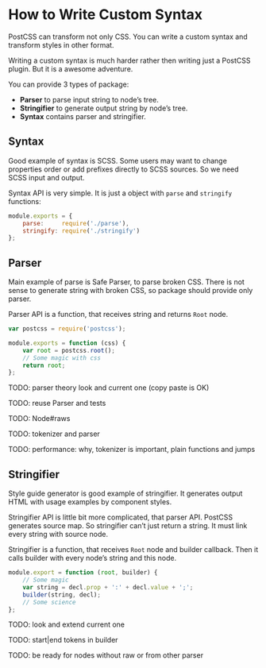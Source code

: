 # How to Write Custom Syntax

PostCSS can transform not only CSS. You can write a custom syntax
and transform styles in other format.

Writing a custom syntax is much harder rather then writing just
a PostCSS plugin. But it is a awesome adventure.

You can provide 3 types of package:

* **Parser** to parse input string to node’s tree.
* **Stringifier** to generate output string by node’s tree.
* **Syntax** contains parser and stringifier.

## Syntax

Good example of syntax is SCSS. Some users may want to change properties order
or add prefixes directly to SCSS sources. So we need SCSS input and output.

Syntax API is very simple. It is just a object with `parse` and `stringify`
functions:

```js
module.exports = {
    parse:     require('./parse'),
    stringify: require('./stringify')
};
```

## Parser

Main example of parse is Safe Parser, to parse broken CSS. There is not sense
to generate string with broken CSS, so package should provide only parser.

Parser API is a function, that receives string and returns `Root` node.

```js
var postcss = require('postcss');

module.exports = function (css) {
    var root = postcss.root();
    // Some magic with css
    return root;
};
```

TODO: parser theory look and current one (copy paste is OK)

TODO: reuse Parser and tests

TODO: Node#raws

TODO: tokenizer and parser

TODO: performance: why, tokenizer is important, plain functions and jumps

## Stringifier

Style guide generator is good example of stringifier. It generates output HTML
with usage examples by component styles.

Stringifier API is little bit more complicated, that parser API.
PostCSS generates source map. So stringifier can’t just return a string.
It must link every string with source node.

Stringifier is a function, that receives `Root` node and builder callback.
Then it calls builder with every node’s string and this node.

```js
module.export = function (root, builder) {
    // Some magic
    var string = decl.prop + ':' + decl.value + ';';
    builder(string, decl);
    // Some science
};
```

TODO: look and extend current one

TODO: start|end tokens in builder

TODO: be ready for nodes without raw or from other parser
